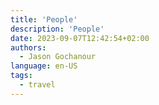 ```yaml
---
title: 'People'
description: 'People'
date: 2023-09-07T12:42:54+02:00
authors:
  - Jason Gochanour
language: en-US
tags:
  - travel
---
```


